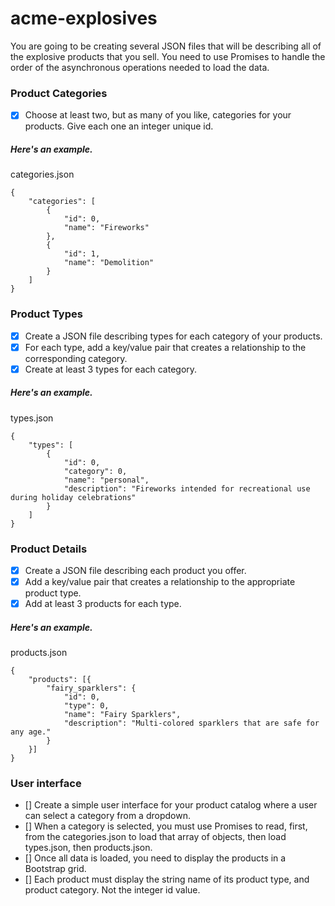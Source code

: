 # acme-explosives
You are going to be creating several JSON files that will be describing all of the explosive products that you sell. You need to use Promises to handle the order of the asynchronous operations needed to load the data.

### Product Categories

- [x] Choose at least two, but as many of you like, categories for your products. Give each one an integer unique id.

##### Here's an example.

categories.json

```
{
    "categories": [
        {
            "id": 0,
            "name": "Fireworks"
        },
        {
            "id": 1,
            "name": "Demolition"
        }
    ]
}
```

### Product Types

- [x] Create a JSON file describing types for each category of your products. 
- [x] For each type, add a key/value pair that creates a relationship to the corresponding category. 
- [x] Create at least 3 types for each category.

##### Here's an example.

types.json
```
{
    "types": [
        {
            "id": 0,
            "category": 0,
            "name": "personal",
            "description": "Fireworks intended for recreational use during holiday celebrations"
        }
    ]
}
```

### Product Details

- [x] Create a JSON file describing each product you offer. 
- [x] Add a key/value pair that creates a relationship to the appropriate product type. 
- [x] Add at least 3 products for each type.

##### Here's an example.

products.json
```
{
    "products": [{
        "fairy_sparklers": {
            "id": 0,
            "type": 0,
            "name": "Fairy Sparklers",
            "description": "Multi-colored sparklers that are safe for any age."
        }
    }]
}
```

### User interface

- [] Create a simple user interface for your product catalog where a user can select a category from a dropdown. 
- [] When a category is selected, you must use Promises to read, first, from the categories.json to load that array of objects, then load types.json, then products.json.
- [] Once all data is loaded, you need to display the products in a Bootstrap grid. 
- [] Each product must display the string name of its product type, and product category. Not the integer id value.